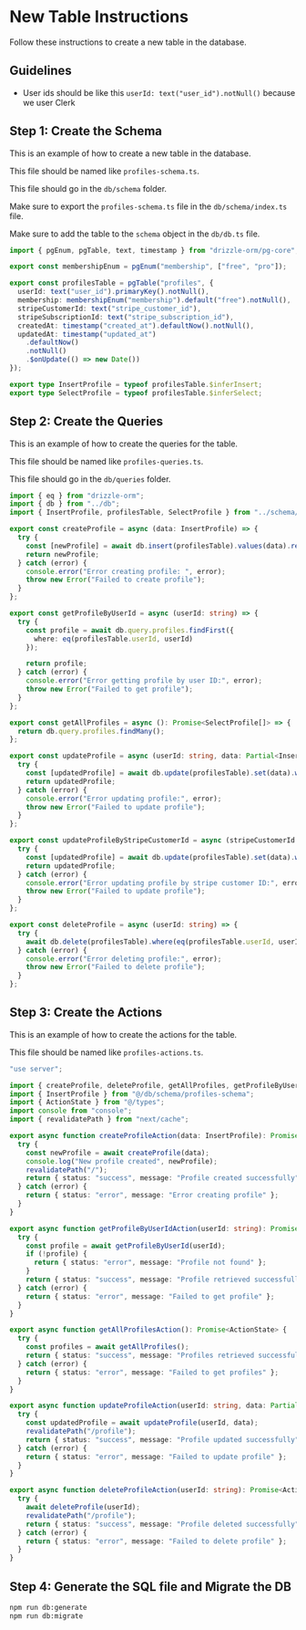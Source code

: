 # New Table Instructions

Follow these instructions to create a new table in the database.

## Guidelines

- User ids should be like this `userId: text("user_id").notNull()` because we user Clerk

## Step 1: Create the Schema

This is an example of how to create a new table in the database.

This file should be named like `profiles-schema.ts`.

This file should go in the `db/schema` folder.

Make sure to export the `profiles-schema.ts` file in the `db/schema/index.ts` file.

Make sure to add the table to the `schema` object in the `db/db.ts` file.

```typescript
import { pgEnum, pgTable, text, timestamp } from "drizzle-orm/pg-core";

export const membershipEnum = pgEnum("membership", ["free", "pro"]);

export const profilesTable = pgTable("profiles", {
  userId: text("user_id").primaryKey().notNull(),
  membership: membershipEnum("membership").default("free").notNull(),
  stripeCustomerId: text("stripe_customer_id"),
  stripeSubscriptionId: text("stripe_subscription_id"),
  createdAt: timestamp("created_at").defaultNow().notNull(),
  updatedAt: timestamp("updated_at")
    .defaultNow()
    .notNull()
    .$onUpdate(() => new Date())
});

export type InsertProfile = typeof profilesTable.$inferInsert;
export type SelectProfile = typeof profilesTable.$inferSelect;
```

## Step 2: Create the Queries

This is an example of how to create the queries for the table.

This file should be named like `profiles-queries.ts`.

This file should go in the `db/queries` folder.

```typescript
import { eq } from "drizzle-orm";
import { db } from "../db";
import { InsertProfile, profilesTable, SelectProfile } from "../schema/profiles-schema";

export const createProfile = async (data: InsertProfile) => {
  try {
    const [newProfile] = await db.insert(profilesTable).values(data).returning();
    return newProfile;
  } catch (error) {
    console.error("Error creating profile: ", error);
    throw new Error("Failed to create profile");
  }
};

export const getProfileByUserId = async (userId: string) => {
  try {
    const profile = await db.query.profiles.findFirst({
      where: eq(profilesTable.userId, userId)
    });

    return profile;
  } catch (error) {
    console.error("Error getting profile by user ID:", error);
    throw new Error("Failed to get profile");
  }
};

export const getAllProfiles = async (): Promise<SelectProfile[]> => {
  return db.query.profiles.findMany();
};

export const updateProfile = async (userId: string, data: Partial<InsertProfile>) => {
  try {
    const [updatedProfile] = await db.update(profilesTable).set(data).where(eq(profilesTable.userId, userId)).returning();
    return updatedProfile;
  } catch (error) {
    console.error("Error updating profile:", error);
    throw new Error("Failed to update profile");
  }
};

export const updateProfileByStripeCustomerId = async (stripeCustomerId: string, data: Partial<InsertProfile>) => {
  try {
    const [updatedProfile] = await db.update(profilesTable).set(data).where(eq(profilesTable.stripeCustomerId, stripeCustomerId)).returning();
    return updatedProfile;
  } catch (error) {
    console.error("Error updating profile by stripe customer ID:", error);
    throw new Error("Failed to update profile");
  }
};

export const deleteProfile = async (userId: string) => {
  try {
    await db.delete(profilesTable).where(eq(profilesTable.userId, userId));
  } catch (error) {
    console.error("Error deleting profile:", error);
    throw new Error("Failed to delete profile");
  }
};
```

## Step 3: Create the Actions

This is an example of how to create the actions for the table.

This file should be named like `profiles-actions.ts`.

```typescript
"use server";

import { createProfile, deleteProfile, getAllProfiles, getProfileByUserId, updateProfile } from "@/db/queries/profiles-queries";
import { InsertProfile } from "@/db/schema/profiles-schema";
import { ActionState } from "@/types";
import console from "console";
import { revalidatePath } from "next/cache";

export async function createProfileAction(data: InsertProfile): Promise<ActionState> {
  try {
    const newProfile = await createProfile(data);
    console.log("New profile created", newProfile);
    revalidatePath("/");
    return { status: "success", message: "Profile created successfully", data: newProfile };
  } catch (error) {
    return { status: "error", message: "Error creating profile" };
  }
}

export async function getProfileByUserIdAction(userId: string): Promise<ActionState> {
  try {
    const profile = await getProfileByUserId(userId);
    if (!profile) {
      return { status: "error", message: "Profile not found" };
    }
    return { status: "success", message: "Profile retrieved successfully", data: profile };
  } catch (error) {
    return { status: "error", message: "Failed to get profile" };
  }
}

export async function getAllProfilesAction(): Promise<ActionState> {
  try {
    const profiles = await getAllProfiles();
    return { status: "success", message: "Profiles retrieved successfully", data: profiles };
  } catch (error) {
    return { status: "error", message: "Failed to get profiles" };
  }
}

export async function updateProfileAction(userId: string, data: Partial<InsertProfile>): Promise<ActionState> {
  try {
    const updatedProfile = await updateProfile(userId, data);
    revalidatePath("/profile");
    return { status: "success", message: "Profile updated successfully", data: updatedProfile };
  } catch (error) {
    return { status: "error", message: "Failed to update profile" };
  }
}

export async function deleteProfileAction(userId: string): Promise<ActionState> {
  try {
    await deleteProfile(userId);
    revalidatePath("/profile");
    return { status: "success", message: "Profile deleted successfully" };
  } catch (error) {
    return { status: "error", message: "Failed to delete profile" };
  }
}
```

## Step 4: Generate the SQL file and Migrate the DB

```bash
npm run db:generate
npm run db:migrate
```